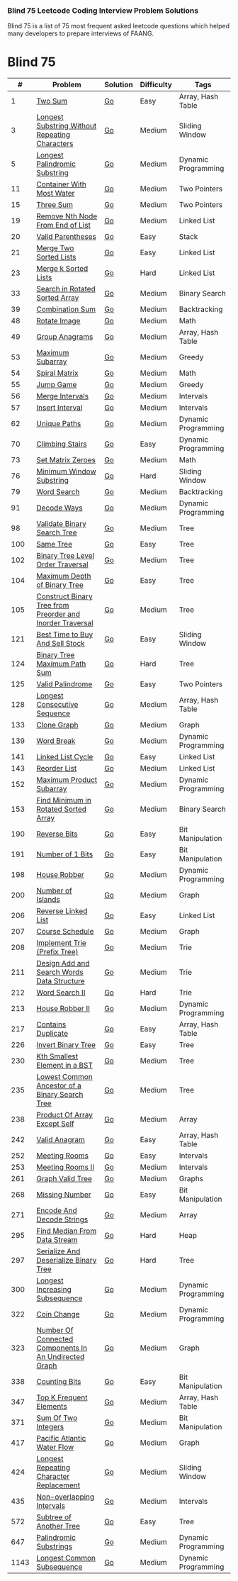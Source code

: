 ### Blind 75 Leetcode Coding Interview Problem Solutions

Blind 75 is a list of 75 most frequent asked leetcode questions which helped many developers to prepare interviews of FAANG.

# Blind 75
| #    | Problem                                                                                                                                               | Solution                                                                            | Difficulty | Tags                |
| ---- | ----------------------------------------------------------------------------------------------------------------------------------------------------- | ----------------------------------------------------------------------------------- | ---------- | ------------------- |
| 1    | [Two Sum](https://leetcode.com/problems/two-sum/)                                                                                                     | [Go](./leetcode/blind75/0001.TwoSum.go)                                             | Easy       | Array, Hash Table   |
| 3    | [Longest Substring Without Repeating Characters](https://leetcode.com/problems/longest-substring-without-repeating-characters/)                       | [Go](./leetcode/blind75/0003.LongestSubstringWithoutRepeatingCharacters.go)         | Medium     | Sliding Window      |
| 5    | [Longest Palindromic Substring](https://leetcode.com/problems/longest-palindromic-substring/)                                                         | [Go](./leetcode/blind75/0005.LongestPalindromicSubstring.go)                        | Medium     | Dynamic Programming |
| 11   | [Container With Most Water](https://leetcode.com/problems/container-with-most-water/)                                                                 | [Go](./leetcode/blind75/0011.ContainerWithMostWater.go)                             | Medium     | Two Pointers        |
| 15   | [Three Sum](https://leetcode.com/problems/3sum/)                                                                                                      | [Go](./leetcode/blind75/0015.ThreeSum.go)                                           | Medium     | Two Pointers        |
| 19   | [Remove Nth Node From End of List](https://leetcode.com/problems/remove-nth-node-from-end-of-list/)                                                   | [Go](./leetcode/blind75/0019.RemoveNthNodeFromEndOfList.go)                         | Medium     | Linked List         |
| 20   | [Valid Parentheses](https://leetcode.com/problems/valid-parentheses/)                                                                                 | [Go](./leetcode/blind75/0020.ValidParentheses.go)                                   | Easy       | Stack               |
| 21   | [Merge Two Sorted Lists](https://leetcode.com/problems/merge-two-sorted-lists/)                                                                       | [Go](./leetcode/blind75/0021.MergeTwoSortedLists.go)                                | Easy       | Linked List         |
| 23   | [Merge k Sorted Lists](https://leetcode.com/problems/merge-k-sorted-lists/)                                                                           | [Go](./leetcode/blind75/0023.MergeKSortedLists.go)                                  | Hard       | Linked List         |
| 33   | [Search in Rotated Sorted Array](https://leetcode.com/problems/search-in-rotated-sorted-array/)                                                       | [Go](./leetcode/blind75/0033.SearchInRotatedSortedArray.go)                         | Medium     | Binary Search       |
| 39   | [Combination Sum](https://leetcode.com/problems/combination-sum/)                                                                                     | [Go](./leetcode/blind75/0039.CombinationSum.go)                                     | Medium     | Backtracking        |
| 48   | [Rotate Image](https://leetcode.com/problems/rotate-image/)                                                                                           | [Go](./leetcode/blind75/0048.RotateImage.go)                                        | Medium     | Math                |
| 49   | [Group Anagrams](https://leetcode.com/problems/group-anagrams/)                                                                                       | [Go](./leetcode/blind75/0049.GroupAnagrams.go)                                      | Medium     | Array, Hash Table   |
| 53   | [Maximum Subarray](https://leetcode.com/problems/maximum-subarray/)                                                                                   | [Go](./leetcode/blind75/0053.MaximumSubarray.go)                                    | Medium     | Greedy              |
| 54   | [Spiral Matrix](https://leetcode.com/problems/spiral-matrix)                                                                                          | [Go](./leetcode/blind75/0054.SpiralMatrix.go)                                       | Medium     | Math                |
| 55   | [Jump Game](https://leetcode.com/problems/jump-game/)                                                                                                 | [Go](./leetcode/blind75/0055.JumpGame.go)                                           | Medium     | Greedy              |
| 56   | [Merge Intervals](https://leetcode.com/problems/merge-intervals/)                                                                                     | [Go](./leetcode/blind75/0056.MergeIntervals.go)                                     | Medium     | Intervals           |
| 57   | [Insert Interval](https://leetcode.com/problems/insert-interval/)                                                                                     | [Go](./leetcode/blind75/0057.InsertInterval.go)                                     | Medium     | Intervals           |
| 62   | [Unique Paths](https://leetcode.com/problems/unique-paths/)                                                                                           | [Go](./leetcode/blind75/0062.UniquePaths.go)                                        | Medium     | Dynamic Programming |
| 70   | [Climbing Stairs](https://leetcode.com/problems/climbing-stairs/)                                                                                     | [Go](./leetcode/blind75/0070.ClimbingStairs.go)                                     | Easy       | Dynamic Programming |
| 73   | [Set Matrix Zeroes](https://leetcode.com/problems/set-matrix-zeroes/)                                                                                 | [Go](./leetcode/blind75/0073.SetMatrixZeroes.go)                                    | Medium     | Math                |
| 76   | [Minimum Window Substring](https://leetcode.com/problems/minimum-window-substring/)                                                                   | [Go](./leetcode/blind75/0076.MinimumWindowSubstring.go)                             | Hard       | Sliding Window      |
| 79   | [Word Search](https://leetcode.com/problems/word-search/)                                                                                             | [Go](./leetcode/blind75/0079.WordSearch.go)                                         | Medium     | Backtracking        |
| 91   | [Decode Ways](https://leetcode.com/problems/decode-ways/)                                                                                             | [Go](./leetcode/blind75/0091.DecodeWays.go)                                         | Medium     | Dynamic Programming |
| 98   | [Validate Binary Search Tree](https://leetcode.com/problems/validate-binary-search-tree/)                                                             | [Go](./leetcode/blind75/0098.ValidateBinarySearchTree.go)                           | Medium     | Tree                |
| 100  | [Same Tree](https://leetcode.com/problems/same-tree/)                                                                                                 | [Go](./leetcode/blind75/0100.SameTree.go)                                           | Easy       | Tree                |
| 102  | [Binary Tree Level Order Traversal](https://leetcode.com/problems/binary-tree-level-order-traversal/)                                                 | [Go](./leetcode/blind75/0102.BinaryTreeLevelOrderTraversal.go)                      | Medium     | Tree                |
| 104  | [Maximum Depth of Binary Tree](https://leetcode.com/problems/maximum-depth-of-binary-tree/)                                                           | [Go](./leetcode/blind75/0104.MaximumDepthOfBinaryTree.go)                           | Easy       | Tree                |
| 105  | [Construct Binary Tree from Preorder and Inorder Traversal](https://leetcode.com/problems/construct-binary-tree-from-preorder-and-inorder-traversal/) | [Go](./leetcode/blind75/0105.ConstructBinaryTreeFromPreorderAndInorderTraversal.go) | Medium     | Tree                |
| 121  | [Best Time to Buy And Sell Stock](https://leetcode.com/problems/best-time-to-buy-and-sell-stock/)                                                     | [Go](./leetcode/blind75/0121.BestTimeToBuyAndSellStock.go)                          | Easy       | Sliding Window      |
| 124  | [Binary Tree Maximum Path Sum](https://leetcode.com/problems/binary-tree-maximum-path-sum/)                                                           | [Go](./leetcode/blind75/0124.BinaryTreeMaximumPathSum.go)                           | Hard       | Tree                |
| 125  | [Valid Palindrome](https://leetcode.com/problems/valid-palindrome/)                                                                                   | [Go](./leetcode/blind75/0125.ValidPalindrome.go)                                    | Easy       | Two Pointers        |
| 128  | [Longest Consecutive Sequence](https://leetcode.com/problems/longest-consecutive-sequence/)                                                           | [Go](./leetcode/blind75/0128.LongestConsecutiveSequence.go)                         | Medium     | Array, Hash Table   |
| 133  | [Clone Graph](https://leetcode.com/problems/clone-graph/)                                                                                             | [Go](./leetcode/blind75/0133.CloneGraph.go)                                         | Medium     | Graph               |
| 139  | [Word Break](https://leetcode.com/problems/word-break/)                                                                                               | [Go](./leetcode/blind75/0139.WordBreak.go)                                          | Medium     | Dynamic Programming |
| 141  | [Linked List Cycle](https://leetcode.com/problems/linked-list-cycle/)                                                                                 | [Go](./leetcode/blind75/0141.LinkedListCycle.go)                                    | Easy       | Linked List         |
| 143  | [Reorder List](https://leetcode.com/problems/reorder-list/)                                                                                           | [Go](./leetcode/blind75/0143.ReorderList.go)                                        | Medium     | Linked List         |
| 152  | [Maximum Product Subarray](https://leetcode.com/problems/maximum-product-subarray/)                                                                   | [Go](./leetcode/blind75/0152.MaximumProductSubarray.go)                             | Medium     | Dynamic Programming |
| 153  | [Find Minimum in Rotated Sorted Array](https://leetcode.com/problems/find-minimum-in-rotated-sorted-array/)                                           | [Go](./leetcode/blind75/0153.FindMinimumInRotatedSortedArray.go)                    | Medium     | Binary Search       |
| 190  | [Reverse Bits](https://leetcode.com/problems/reverse-bits/)                                                                                           | [Go](./leetcode/blind75/0190.ReverseBits.go)                                        | Easy       | Bit Manipulation    |
| 191  | [Number of 1 Bits](https://leetcode.com/problems/number-of-1-bits/)                                                                                   | [Go](./leetcode/blind75/0191.NumberOf1Bits.go)                                      | Easy       | Bit Manipulation    |
| 198  | [House Robber](https://leetcode.com/problems/house-robber/)                                                                                           | [Go](./leetcode/blind75/0198.HouseRobber.go)                                        | Medium     | Dynamic Programming |
| 200  | [Number of Islands](https://leetcode.com/problems/number-of-islands/)                                                                                 | [Go](./leetcode/blind75/0200.NumberOfIslands.go)                                    | Medium     | Graph               |
| 206  | [Reverse Linked List](https://leetcode.com/problems/reverse-linked-list/)                                                                             | [Go](./leetcode/blind75/0206.ReverseLinkedList.go)                                  | Easy       | Linked List         |
| 207  | [Course Schedule](https://leetcode.com/problems/course-schedule/)                                                                                     | [Go](./leetcode/blind75/0207.CourseSchedule.go)                                     | Medium     | Graph               |
| 208  | [Implement Trie (Prefix Tree)](https://leetcode.com/problems/implement-trie-prefix-tree/)                                                             | [Go](./leetcode/blind75/0208.ImplementTrie.go)                                      | Medium     | Trie                |
| 211  | [Design Add and Search Words Data Structure](https://leetcode.com/problems/design-add-and-search-words-data-structure/)                               | [Go](./leetcode/blind75/0211.DesignAddAndSearchWordsDataStructure.go)               | Medium     | Trie                |
| 212  | [Word Search II](https://leetcode.com/problems/word-search-ii/)                                                                                       | [Go](./leetcode/blind75/0212.WordSearch2.go)                                        | Hard       | Trie                |
| 213  | [House Robber II](https://leetcode.com/problems/house-robber-ii/)                                                                                     | [Go](./leetcode/blind75/0213.HouseRobber2.go)                                       | Medium     | Dynamic Programming |
| 217  | [Contains Duplicate](https://leetcode.com/problems/contains-duplicate/)                                                                               | [Go](./leetcode/blind75/0217.ContainsDuplicate.go)                                  | Easy       | Array, Hash Table   |
| 226  | [Invert Binary Tree](https://leetcode.com/problems/invert-binary-tree/)                                                                               | [Go](./leetcode/blind75/0226.InvertBinaryTree.go)                                   | Easy       | Tree                |
| 230  | [Kth Smallest Element in a BST](https://leetcode.com/problems/kth-smallest-element-in-a-bst/submissions/)                                             | [Go](./leetcode/blind75/0230.KthSmallestElementInABST.go)                           | Medium     | Tree                |
| 235  | [Lowest Common Ancestor of a Binary Search Tree](https://leetcode.com/problems/lowest-common-ancestor-of-a-binary-search-tree/)                       | [Go](./leetcode/blind75/0235.LowestCommonAncestorOfABinarySearchTree.go)            | Medium     | Tree                |
| 238  | [Product Of Array Except Self](https://leetcode.com/problems/product-of-array-except-self/)                                                           | [Go](./leetcode/blind75/0238.ProductOfArrayExceptSelf.go)                           | Medium     | Array               |
| 242  | [Valid Anagram](https://leetcode.com/problems/valid-anagram/)                                                                                         | [Go](./leetcode/blind75/0242.ValidAnagram.go)                                       | Easy       | Array, Hash Table   |
| 252  | [Meeting Rooms](https://leetcode.com/problems/meeting-rooms/)                                                                                         | [Go](./leetcode/blind75/0252.MeetingRooms.go)                                       | Easy       | Intervals           |
| 253  | [Meeting Rooms II](https://leetcode.com/problems/meeting-rooms-ii/)                                                                                   | [Go](./leetcode/blind75/0253.MeetingRooms2.go)                                      | Medium     | Intervals           |
| 261  | [Graph Valid Tree](https://leetcode.com/problems/graph-valid-tree/)                                                                                   | [Go](./leetcode/blind75/0261.GraphValidTree.go)                                     | Medium     | Graphs              |
| 268  | [Missing Number](https://leetcode.com/problems/missing-number/)                                                                                       | [Go](./leetcode/blind75/0268.MissingNumber.go)                                      | Easy       | Bit Manipulation    |
| 271  | [Encode And Decode Strings](https://leetcode.com/problems/encode-and-decode-strings/)                                                                 | [Go](./leetcode/blind75/0271.EncodeAndDecodeStrigns.go)                             | Medium     | Array               |
| 295  | [Find Median From Data Stream](https://leetcode.com/problems/find-median-from-data-stream/)                                                           | [Go](./leetcode/blind75/0295.FindMedianFromDataStream.go)                           | Hard       | Heap                |
| 297  | [Serialize And Deserialize Binary Tree](https://leetcode.com/problems/serialize-and-deserialize-binary-tree/)                                         | [Go](./leetcode/blind75/0297.SerializeAndDeserializeBinaryTree.go)                  | Hard       | Tree                |
| 300  | [Longest Increasing Subsequence](https://leetcode.com/problems/longest-increasing-subsequence/)                                                       | [Go](./leetcode/blind75/0300.LongestIncreasingSubsequence.go)                       | Medium     | Dynamic Programming |
| 322  | [Coin Change](https://leetcode.com/problems/coin-change/)                                                                                             | [Go](./leetcode/blind75/0322.CoinChange.go)                                         | Medium     | Dynamic Programming |
| 323  | [Number Of Connected Components In An Undirected Graph](https://leetcode.com/problems/number-of-connected-components-in-an-undirected-graph/)         | [Go](./leetcode/blind75/0323.NumberOfConnectedComponetsInAnUndirectedGraph.go)      | Medium     | Graph               |
| 338  | [Counting Bits](https://leetcode.com/problems/counting-bits/)                                                                                         | [Go](./leetcode/blind75/0338.CountingBits.go)                                       | Easy       | Bit Manipulation    |
| 347  | [Top K Frequent Elements](https://leetcode.com/problems/top-k-frequent-elements/)                                                                     | [Go](./leetcode/blind75/0347.TopKFrequentElements.go)                               | Medium     | Array, Hash Table   |
| 371  | [Sum Of Two Integers](https://leetcode.com/problems/sum-of-two-integers/)                                                                             | [Go](./leetcode/blind75/0371.SumOfTwoIntegers.go)                                   | Medium     | Bit Manipulation    |
| 417  | [Pacific Atlantic Water Flow](https://leetcode.com/problems/pacific-atlantic-water-flow/)                                                             | [Go](./leetcode/blind75/0417.PacificAtlanticWaterFlow.go)                           | Medium     | Graph               |
| 424  | [Longest Repeating Character Replacement](https://leetcode.com/problems/longest-repeating-character-replacement/)                                     | [Go](./leetcode/blind75/0424.LongestRepeatingCharacterReplacement.go)               | Medium     | Sliding Window      |
| 435  | [Non-overlapping Intervals](https://leetcode.com/problems/non-overlapping-intervals/)                                                                 | [Go](./leetcode/blind75/0435.NonOverlappingIntervals.go)                            | Medium     | Intervals           |
| 572  | [Subtree of Another Tree](https://leetcode.com/problems/subtree-of-another-tree/)                                                                     | [Go](./leetcode/blind75/0572.SubtreeOfAnotherTree.go)                               | Easy       | Tree                |
| 647  | [Palindromic Substrings](https://leetcode.com/problems/palindromic-substrings/)                                                                       | [Go](./leetcode/blind75/0647.PalindromicSubstrings.go)                              | Medium     | Dynamic Programming |
| 1143 | [Longest Common Subsequence](https://leetcode.com/problems/longest-common-subsequence/)                                                               | [Go](./leetcode/blind75/0647.PalindromicSubstrings.go)                              | Medium     | Dynamic Programming |
